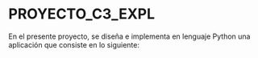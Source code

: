 # PROYECTO_C3_EXPL
En el presente proyecto, se diseña e implementa en lenguaje Python una aplicación que consiste en lo siguiente: 
